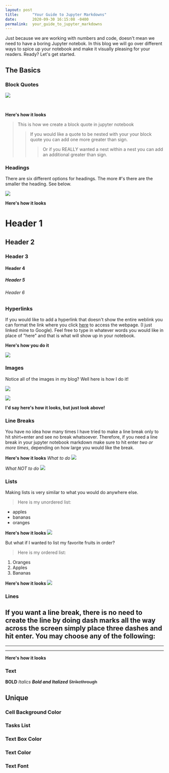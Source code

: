 ```yaml
---
layout: post
title:      "Your Guide to Jupyter Markdowns"
date:       2020-09-30 16:15:08 -0400
permalink:  your_guide_to_jupyter_markdowns
---
```



Just because we are working with numbers and code, doesn't mean we need to have a boring Jupyter notebok. In this blog we will go over different ways to spice up your notebook and make it visually pleasing for your readers. Ready? Let's get started.

## The Basics
### Block Quotes
![](http://https://docs.google.com/drawings/d/1z62YZQM-mNNHMabI7u1wl7nXk-JOThvesWjkcCVQHls/edit?usp=sharing)

<img scr = 'https://docs.google.com/drawings/d/1z62YZQM-mNNHMabI7u1wl7nXk-JOThvesWjkcCVQHls/edit?usp=sharing'>

<img scr = 'https://docs.google.com/drawings/d/e/2PACX-1vR_MODhPDEDue__93s90qa4GKmSBUz0ICG0skvLbWx722YGAVMKNtH3spjLJgReIEomqI-ddS5elQtB/pub?w=281&h=187'>

**Here's how it looks**

> This is how we create a block quote in jupyter notebook
> > If you would like a quote to be nested with your your block quote you can add one more greater than sign.
> > > Or if you REALLY wanted a nest within a nest you can add an additional greater than sign.




### Headings
There are six different options for headings. The more #'s there are the smaller the heading. See below.

<img src = 'file:///Users/laurenesser/Desktop/Screen%20Shot%202020-09-30%20at%204.02.42%20PM.png'>

**Here's how it looks**

# Header 1
## Header 2
### Header 3
#### Header 4
##### Header 5
###### Header 6


### Hyperlinks
If you would like to add a hyperlink that doesn't show the entire weblink you can format the link where you click [here](www.google.com) to access the webpage. (I just linked mine to Google). Feel free to type in whatever words you would like in place of "here" and that is what will show up in your notebook.

**Here's how you do it**

<img src ='file:///Users/laurenesser/Desktop/Screen%20Shot%202020-09-30%20at%204.07.18%20PM.png'>

### Images
Notice all of the images in my blog? Well here is how I do it! 

<img src = 'file:///Users/laurenesser/Desktop/Screen%20Shot%202020-09-30%20at%204.11.27%20PM.png'>

![](file:///Users/laurenesser/Desktop/Screen%20Shot%202020-09-30%20at%204.09.25%20PM.png)

**I'd say here's how it looks, but just look above!** 

### Line Breaks
You have no idea how many times I have tried to make a line break only to hit shirt+enter and see no break whatsoever. Therefore, if you need a line break in your jupyter notebook markdown make sure to hit enter *two or more times*, depending on how large you would like the break.

**Here's how it looks**
*What to do*
<img src = 'file:///Users/laurenesser/Desktop/Screen%20Shot%202020-09-30%20at%204.22.13%20PM.png'>

*What NOT to do*
<img src = 'file:///Users/laurenesser/Desktop/Screen%20Shot%202020-09-30%20at%204.22.28%20PM.png'>

### Lists
Making lists is very similar to what you would do anywhere else. 

>Here is my unordered list:
- apples
- bananas
- oranges

**Here's how it looks**
<img src = 'file:///Users/laurenesser/Desktop/Screen%20Shot%202020-09-30%20at%204.25.01%20PM.png'>

But what if I wanted to list my favorite fruits in order?

>Here is my ordered list:
1. Oranges
2. Apples
3. Bananas

**Here's how it looks**
<img src = 'file:///Users/laurenesser/Desktop/Screen%20Shot%202020-09-30%20at%204.26.30%20PM.png'>



### Lines
If you want a line break, there is no need to create the line by doing dash marks all the way across the screen simply place three dashes and hit enter. You may choose any of the following: 
---
***
___

**Here's how it looks**


### Text
**BOLD**
*Italics*
***Bold and Italized***
~~Strikethrough~~

## Unique
### Cell Background Color
### Tasks List
### Text Box Color
### Text Color
### Text Font

